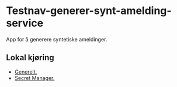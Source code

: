 # Testnav-generer-synt-amelding-service
App for å generere syntetiske ameldinger.

## Lokal kjøring
* [Generelt.](../../docs/local_general.md)
* [Secret Manager.](../../docs/local_secretmanager.md)